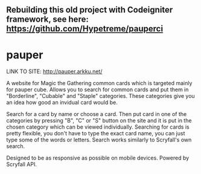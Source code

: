 ## Rebuilding this old project with Codeigniter framework, see here: https://github.com/Hypetreme/pauperci

# pauper
LINK TO SITE: http://pauper.arkku.net/

A website for Magic the Gathering common cards which is targeted mainly for pauper cube. 
Allows you to search for common cards and put them in "Borderline", "Cubable" and "Staple" categories.
These categories give you an idea how good an invidual card would be. 

Search for a card by name or choose a card.
Then put card in one of the categories by pressing "B", "C" or "S" button on the site 
and it is put in the chosen category which can be viewed individually.
Searching for cards is pretty flexible, you don't have to type the exact card name,
you can just type some of the words or letters. Search works similarly to Scryfall's own search.

Designed to be as responsive as possible on mobile devices. Powered by Scryfall API.
